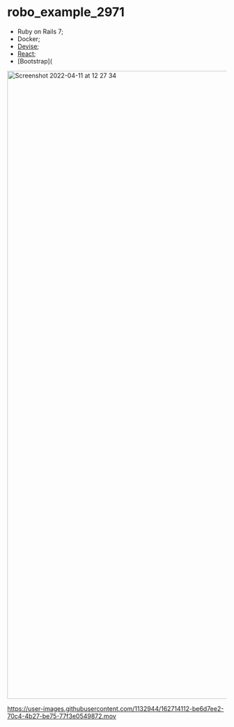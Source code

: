 # robo_example_2971

- Ruby on Rails 7;
- Docker;
- [Devise](https://github.com/heartcombo/devise);
- [React](https://github.com/reactjs/react-rails);
- [Bootstrap](

<img width="1440" alt="Screenshot 2022-04-11 at 12 27 34" src="https://user-images.githubusercontent.com/1132944/162709467-aa53c1ae-7c23-4c58-b3b3-71f4ad975d2c.png">

https://user-images.githubusercontent.com/1132944/162714112-be6d7ee2-70c4-4b27-be75-77f3e0549872.mov
